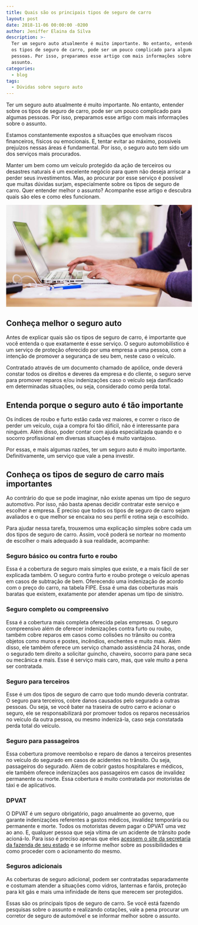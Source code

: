 ```yaml
---
title: Quais são os principais tipos de seguro de carro
layout: post
date: 2018-11-06 00:00:00 -0200
author: Jeniffer Elaina da Silva
description: >-
  Ter um seguro auto atualmente é muito importante. No entanto, entender sobre
  os tipos de seguro de carro, pode ser um pouco complicado para algumas
  pessoas. Por isso, preparamos esse artigo com mais informações sobre o
  assunto.
categories:
  - blog
tags:
  - Dúvidas sobre seguro auto
---
```


Ter um seguro auto atualmente &eacute; muito importante. No entanto, entender sobre os tipos de seguro de carro, pode ser um pouco complicado para algumas pessoas. Por isso, preparamos esse artigo com mais informa&ccedil;&otilde;es sobre o assunto.

Estamos constantemente expostos a situa&ccedil;&otilde;es que envolvam riscos financeiros, f&iacute;sicos ou emocionais. E, tentar evitar ao m&aacute;ximo, poss&iacute;veis preju&iacute;zos nessas &aacute;reas &eacute; fundamental. Por isso, o seguro auto tem sido um dos servi&ccedil;os mais procurados.

Manter um bem como um ve&iacute;culo protegido da a&ccedil;&atilde;o de terceiros ou desastres naturais &eacute; um excelente neg&oacute;cio para quem n&atilde;o deseja arriscar a perder seus investimentos. Mas, ao procurar por esse servi&ccedil;o &eacute; poss&iacute;vel que muitas d&uacute;vidas surjam, especialmente sobre os tipos de seguro de carro. Quer entender melhor o assunto? Acompanhe esse artigo e descubra quais s&atilde;o eles e como eles funcionam.

<font style="vertical-align: inherit;"><font style="vertical-align: inherit;"></font></font>

<font style="vertical-align: inherit;"><font style="vertical-align: inherit;"></font></font>

![Quais são os principais tipos de seguro de carro?](/uploads/quais-sao-os-principais-tipos-de-seguro-de-carro.jpg "Quais são os principais tipos de seguro de carro?")

## Conhe&ccedil;a melhor o seguro auto

Antes de explicar quais s&atilde;o os tipos de seguro de carro, &eacute; importante que voc&ecirc; entenda o que exatamente &eacute; esse servi&ccedil;o. O seguro automobil&iacute;stico &eacute; um servi&ccedil;o de prote&ccedil;&atilde;o oferecido por uma empresa a uma pessoa, com a inten&ccedil;&atilde;o de promover a seguran&ccedil;a de seu bem, neste caso o ve&iacute;culo.

Contratado atrav&eacute;s de um documento chamado de ap&oacute;lice, onde dever&aacute; constar todos os direitos e deveres da empresa e do cliente, o seguro serve para promover reparos e/ou indeniza&ccedil;&otilde;es caso o ve&iacute;culo seja danificado em determinadas situa&ccedil;&otilde;es, ou seja, considerado como perda total.

## Entenda porque o seguro auto &eacute; t&atilde;o importante

Os &iacute;ndices de roubo e furto est&atilde;o cada vez maiores, e correr o risco de perder um ve&iacute;culo, cuja a compra foi t&atilde;o dif&iacute;cil, n&atilde;o &eacute; interessante para ningu&eacute;m. Al&eacute;m disso, poder contar com ajuda especializada quando e o socorro profissional em diversas situa&ccedil;&otilde;es &eacute; muito vantajoso.

Por essas, e mais algumas raz&otilde;es, ter um seguro auto &eacute; muito importante. Definitivamente, um servi&ccedil;o que vale a pena investir.

## Conhe&ccedil;a os tipos de seguro de carro mais importantes

Ao contr&aacute;rio do que se pode imaginar, n&atilde;o existe apenas um tipo de seguro automotivo. Por isso, n&atilde;o basta apenas decidir contratar este servi&ccedil;o e escolher a empresa. &Eacute; preciso que todos os tipos de seguro de carro sejam avaliados e o que melhor se encaixa no seu perfil e rotina seja o escolhido.

Para ajudar nessa tarefa, trouxemos uma explica&ccedil;&atilde;o simples sobre cada um dos tipos de seguro de carro. Assim, voc&ecirc; poder&aacute; se nortear no momento de escolher o mais adequado &agrave; sua realidade, acompanhe:

### Seguro b&aacute;sico ou contra furto e roubo

Essa &eacute; a cobertura de seguro mais simples que existe, e a mais f&aacute;cil de ser explicada tamb&eacute;m. O seguro contra furto e roubo protege o ve&iacute;culo apenas em casos de subtra&ccedil;&atilde;o de bem. Oferecendo uma indeniza&ccedil;&atilde;o de acordo com o pre&ccedil;o do carro, na tabela FIPE. Essa &eacute; uma das coberturas mais baratas que existem, exatamente por atender apenas um tipo de sinistro.

### Seguro completo ou compreensivo

Essa &eacute; a cobertura mais completa oferecida pelas empresas. O seguro compreensivo al&eacute;m de oferecer indeniza&ccedil;&otilde;es contra furto ou roubo, tamb&eacute;m cobre reparos em casos como colis&otilde;es no tr&acirc;nsito ou contra objetos como muros e postes, inc&ecirc;ndios, enchentes e muito mais. Al&eacute;m disso, ele tamb&eacute;m oferece um servi&ccedil;o chamado assist&ecirc;ncia 24 horas, onde o segurado tem direito a solicitar guincho, chaveiro, socorro para pane seca ou mec&acirc;nica e mais. Esse &eacute; servi&ccedil;o mais caro, mas, que vale muito a pena ser contratada.

### Seguro para terceiros

Esse &eacute; um dos tipos de seguro de carro que todo mundo deveria contratar. O seguro para terceiros, cobre danos causados pelo segurado a outras pessoas. Ou seja, se voc&ecirc; bater na traseira de outro carro e acionar o seguro, ele se responsabilizar&aacute; por promover todos os reparos necess&aacute;rios no ve&iacute;culo da outra pessoa, ou mesmo indeniz&aacute;-la, caso seja constatada perda total do ve&iacute;culo.

### Seguro para passageiros

Essa cobertura promove reembolso e reparo de danos a terceiros presentes no ve&iacute;culo do segurado em casos de acidentes no tr&acirc;nsito. Ou seja, passageiros do segurado. Al&eacute;m de cobrir gastos hospitalares e m&eacute;dicos, ele tamb&eacute;m oferece indeniza&ccedil;&otilde;es aos passageiros em casos de invalidez permanente ou morte. Essa cobertura &eacute; muito contratada por motoristas de t&aacute;xi e de aplicativos.

### DPVAT

O DPVAT &eacute; um seguro obrigat&oacute;rio, pago anualmente ao governo, que garante indeniza&ccedil;&otilde;es referentes a gastos m&eacute;dicos, invalidez tempor&aacute;ria ou permanente e morte. Todos os motoristas devem pagar o DPVAT uma vez ao ano. E, qualquer pessoa que seja v&iacute;tima de um acidente de tr&acirc;nsito pode acion&aacute;-lo. Para isso &eacute; preciso apenas que eles [acessem o site da secretaria da fazenda de seu estado](https://portal.fazenda.sp.gov.br/servicos/ipva/Paginas/mi-dpvat.aspx) e se informe melhor sobre as possibilidades e como proceder com o acionamento do mesmo.

### Seguros adicionais

As coberturas de seguro adicional, podem ser contratadas separadamente e costumam atender a situa&ccedil;&otilde;es como vidros, lanternas e far&oacute;is, prote&ccedil;&atilde;o para kit g&aacute;s e mais uma infinidade de itens que merecem ser protegidos.

Essas s&atilde;o os principais tipos de seguro de carro. Se voc&ecirc; est&aacute; fazendo pesquisas sobre o assunto e realizando cota&ccedil;&otilde;es, vale a pena procurar um corretor de seguro de autom&oacute;vel e se informar melhor sobre o assunto.

<font style="vertical-align: inherit;"><font style="vertical-align: inherit;"></font></font>

<font style="vertical-align: inherit;"><font style="vertical-align: inherit;"></font></font>

<font style="vertical-align: inherit;"><font style="vertical-align: inherit;"></font></font>

<font style="vertical-align: inherit;"><font style="vertical-align: inherit;"></font></font>

<font style="vertical-align: inherit;"><font style="vertical-align: inherit;"></font></font>

<font style="vertical-align: inherit;"><font style="vertical-align: inherit;"></font></font>

<font style="vertical-align: inherit;"><font style="vertical-align: inherit;"></font></font>